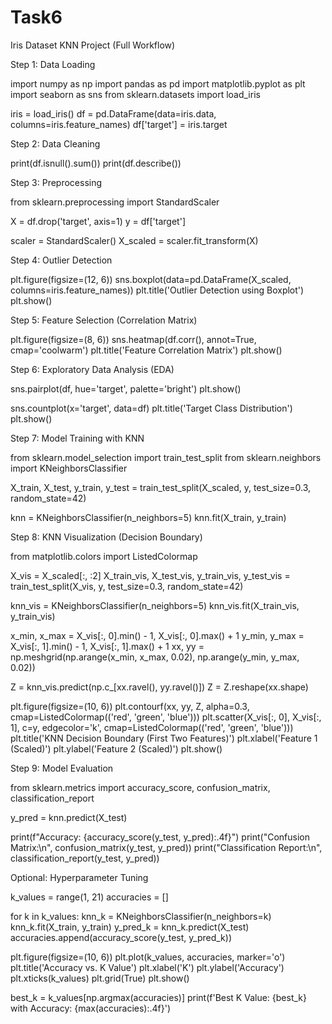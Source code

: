 # Task6
Iris Dataset KNN Project (Full Workflow)

Step 1: Data Loading

import numpy as np import pandas as pd import matplotlib.pyplot as plt import seaborn as sns from sklearn.datasets import load_iris

iris = load_iris() df = pd.DataFrame(data=iris.data, columns=iris.feature_names) df['target'] = iris.target

Step 2: Data Cleaning

print(df.isnull().sum()) print(df.describe())

Step 3: Preprocessing

from sklearn.preprocessing import StandardScaler

X = df.drop('target', axis=1) y = df['target']

scaler = StandardScaler() X_scaled = scaler.fit_transform(X)

Step 4: Outlier Detection

plt.figure(figsize=(12, 6)) sns.boxplot(data=pd.DataFrame(X_scaled, columns=iris.feature_names)) plt.title('Outlier Detection using Boxplot') plt.show()

Step 5: Feature Selection (Correlation Matrix)

plt.figure(figsize=(8, 6)) sns.heatmap(df.corr(), annot=True, cmap='coolwarm') plt.title('Feature Correlation Matrix') plt.show()

Step 6: Exploratory Data Analysis (EDA)

sns.pairplot(df, hue='target', palette='bright') plt.show()

sns.countplot(x='target', data=df) plt.title('Target Class Distribution') plt.show()

Step 7: Model Training with KNN

from sklearn.model_selection import train_test_split from sklearn.neighbors import KNeighborsClassifier

X_train, X_test, y_train, y_test = train_test_split(X_scaled, y, test_size=0.3, random_state=42)

knn = KNeighborsClassifier(n_neighbors=5) knn.fit(X_train, y_train)

Step 8: KNN Visualization (Decision Boundary)

from matplotlib.colors import ListedColormap

X_vis = X_scaled[:, :2] X_train_vis, X_test_vis, y_train_vis, y_test_vis = train_test_split(X_vis, y, test_size=0.3, random_state=42)

knn_vis = KNeighborsClassifier(n_neighbors=5) knn_vis.fit(X_train_vis, y_train_vis)

x_min, x_max = X_vis[:, 0].min() - 1, X_vis[:, 0].max() + 1 y_min, y_max = X_vis[:, 1].min() - 1, X_vis[:, 1].max() + 1 xx, yy = np.meshgrid(np.arange(x_min, x_max, 0.02), np.arange(y_min, y_max, 0.02))

Z = knn_vis.predict(np.c_[xx.ravel(), yy.ravel()]) Z = Z.reshape(xx.shape)

plt.figure(figsize=(10, 6)) plt.contourf(xx, yy, Z, alpha=0.3, cmap=ListedColormap(('red', 'green', 'blue'))) plt.scatter(X_vis[:, 0], X_vis[:, 1], c=y, edgecolor='k', cmap=ListedColormap(('red', 'green', 'blue'))) plt.title('KNN Decision Boundary (First Two Features)') plt.xlabel('Feature 1 (Scaled)') plt.ylabel('Feature 2 (Scaled)') plt.show()

Step 9: Model Evaluation

from sklearn.metrics import accuracy_score, confusion_matrix, classification_report

y_pred = knn.predict(X_test)

print(f"Accuracy: {accuracy_score(y_test, y_pred):.4f}") print("Confusion Matrix:\n", confusion_matrix(y_test, y_pred)) print("Classification Report:\n", classification_report(y_test, y_pred))

Optional: Hyperparameter Tuning

k_values = range(1, 21) accuracies = []

for k in k_values: knn_k = KNeighborsClassifier(n_neighbors=k) knn_k.fit(X_train, y_train) y_pred_k = knn_k.predict(X_test) accuracies.append(accuracy_score(y_test, y_pred_k))

plt.figure(figsize=(10, 6)) plt.plot(k_values, accuracies, marker='o') plt.title('Accuracy vs. K Value') plt.xlabel('K') plt.ylabel('Accuracy') plt.xticks(k_values) plt.grid(True) plt.show()

best_k = k_values[np.argmax(accuracies)] print(f'Best K Value: {best_k} with Accuracy: {max(accuracies):.4f}')


